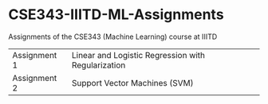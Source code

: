 # CSE343-IIITD-ML-Assignments
Assignments of the CSE343 (Machine Learning) course  at IIITD

|     |     |
| --- | --- |
| Assignment 1 |  Linear and Logistic Regression with Regularization |
| Assignment 2 | Support Vector Machines (SVM) |
